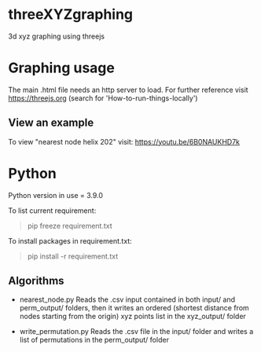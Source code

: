 # threeXYZgraphing
3d xyz graphing using threejs

# Graphing usage
The main .html file needs an http server to load. For further reference visit https://threejs.org (search for 'How-to-run-things-locally')

## View an example
To view "nearest node helix 202" visit:
https://youtu.be/6B0NAUKHD7k


# Python
Python version in use = 3.9.0

To list current requirement:
> pip freeze requirement.txt

To install packages in requirement.txt:
> pip install -r requirement.txt

## Algorithms
* nearest_node.py
Reads the .csv input contained in both input/ and perm_output/ folders, then it writes an ordered (shortest distance from nodes starting from the origin) xyz points list in the xyz_output/ folder

* write_permutation.py
Reads the .csv file in the input/ folder and writes a list of permutations in the perm_output/ folder